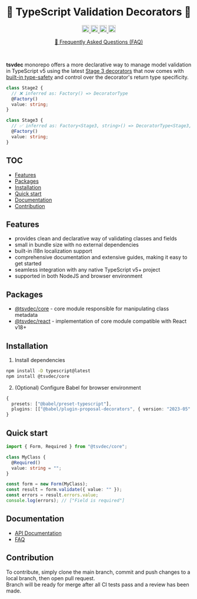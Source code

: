 <h1 align="center">🚀 TypeScript Validation Decorators 🚀</h1>

<p align="center">
 <a href="https://npmcharts.com/compare/typescript-decorator-validation?minimal=true">
  <img alt="Downloads per month" src="https://img.shields.io/npm/dm/@tsvdec/core" height="20"/>
 </a>
 <a href="https://www.npmjs.com/package/typescript-decorator-validation">
  <img alt="NPM Version" src="https://img.shields.io/npm/v/@tsvdec/core.svg" height="20"/>
 </a>
 <a href="https://github.com/brunotot/typescript-decorator-validation/graphs/commit-activity">
  <img alt="Maintained" src="https://img.shields.io/badge/Maintained%3F-yes-green.svg" height="20"/>
 </a>
 <a href="https://github.com/brunotot/typescript-decorator-validation/actions/workflows/tests.yml">
  <img alt="Tests" src="https://github.com/brunotot/typescript-decorator-validation/actions/workflows/tests.yml/badge.svg" height="20"/>
 </a>
</p>

<p align="center">
  <a href="https://github.com/brunotot/typescript-decorator-validation/blob/main/markdown/FAQ.md#@tsvdec/core">
    🔎 Frequently Asked Questions (FAQ)
  </a>
</p>

<br /> 

**tsvdec** monorepo offers a more declarative way to manage model validation in TypeScript v5 using the latest [Stage 3 decorators](https://www.typescriptlang.org/docs/handbook/release-notes/typescript-5-0.html#decorators) that now comes with [built-in type-safety](https://www.typescriptlang.org/docs/handbook/release-notes/typescript-5-0.html#writing-well-typed-decorators) and control over the decorator's return type specificity.

```ts
class Stage2 {
  // ❌ inferred as: Factory() => DecoratorType
  @Factory()
  value: string;
}

class Stage3 {
  // ✅ inferred as: Factory<Stage3, string>() => DecoratorType<Stage3, string>
  @Factory()
  value: string;
}
```

## TOC

- [Features](#features)
- [Packages](#packages)
- [Installation](#installation)
- [Quick start](#quick-start)
- [Documentation](#documentation)
- [Contribution](#contribution)

## Features

- provides clean and declarative way of validating classes and fields
- small in bundle size with no external dependencies
- built-in i18n localization support
- comprehensive documentation and extensive guides, making it easy to get started
- seamless integration with any native TypeScript v5+ project
- supported in both NodeJS and browser environment

## Packages

- [@tsvdec/core](https://www.npmjs.com/package/@tsvdec/core) - core module responsible for manipulating class metadata
- [@tsvdec/react](https://www.npmjs.com/package/@tsvdec/react) -  implementation of core module compatible with React v18+

## Installation

1. Install dependencies

```bash
npm install -D typescript@latest
npm install @tsvdec/core
```

2. (Optional) Configure Babel for browser environment

```ts
{
  presets: ["@babel/preset-typescript"],
  plugins: [["@babel/plugin-proposal-decorators", { version: "2023-05" }]],
}
```

## Quick start

```ts
import { Form, Required } from "@tsvdec/core";

class MyClass {
  @Required()
  value: string = "";
}

const form = new Form(MyClass);
const result = form.validate({ value: "" });
const errors = result.errors.value;
console.log(errors); // ["Field is required"]
```

## Documentation

- [API Documentation](https://brunotot.github.io/tsvdec/index.html)
- [FAQ](https://github.com/brunotot/typescript-decorator-validation/blob/main/markdown/FAQ.md#@tsvdec/core)

## Contribution

To contribute, simply clone the main branch, commit and push changes to a local branch, then open pull request.</br>
Branch will be ready for merge after all CI tests pass and a review has been made.

[comment]: # "### Comparison against similar solutions"
[comment]: #
[comment]: # "| Criteria          | tdv-monorepo | Yup    | React Hook Form | Validator.js | Formik |"
[comment]: # "| ----------------- | ------------ | ------ | --------------- | ------------ | ------ |"
[comment]: # "| Type Safety       | ✅           | ❌     | 🟡[^1]          | ❌           | ❌     |"
[comment]: # "| Syntax            | ✅           | ❌     | ✅[^2]          | ❌           | ❌     |"
[comment]: # "| Learning Curve    | ✅           | 🟡[^3] | 🟡[^4]          | 🟡[^5]       | 🟡[^6] |"
[comment]: # "| Custom Validators | ✅           | 🟡[^7] | ✅              | 🟡[^8]       | 🟡[^9] |"
[comment]: #
[comment]: # "- ✅: Fully supported and easy-to-use"
[comment]: # "- ❌: Not supported"
[comment]: # "- 🟡: Partial support"
[comment]: #
[comment]: # "[^1]: React Hook Form has good TypeScript support but doesn't integrate as seamlessly as `tdv-monorepo`."
[comment]: # "[^2]: React Hook Form uses hooks, which are easy to use but different from native TypeScript decorators."
[comment]: # "[^3]: Yup requires learning its custom object schema, adding to the learning curve."
[comment]: # "[^4]: React Hook Form requires understanding of hooks, adding a slight learning curve."
[comment]: # "[^5]: Validator.js requires learning their API, which can be cumbersome."
[comment]: # "[^6]: Formik has its own ecosystem, making the learning curve steeper."
[comment]: # "[^7]: Yup allows for custom validation but within the confines of its own schema."
[comment]: # "[^8]: Validator.js allows for some customization but it's not straightforward."
[comment]: # "[^9]: Formik allows for custom validation but within its own framework."
